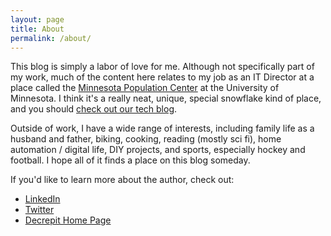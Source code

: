```yaml
---
layout: page
title: About
permalink: /about/
---
```


This blog is simply a labor of love for me. Although not specifically part of my work, much of the content here relates to my job as an IT Director at a place called the [Minnesota Population Center](http://www.pop.umn.edu/) at the University of Minnesota. I think it's a really neat, unique, special snowflake kind of place, and you should [check out our tech blog](http://tech.popdata.org/).

Outside of work, I have a wide range of interests, including family life as a husband and father, biking, cooking, reading (mostly sci fi), home automation / digital life, DIY projects, and sports, especially hockey and football.  I hope all of it finds a place on this blog someday.

If you'd like to learn more about the author, check out:

* [LinkedIn](https://www.linkedin.com/in/franfabrizio)
* [Twitter](http://twitter.com/franfabrizio)
* [Decrepit Home Page](http://franfabrizio.com/)

